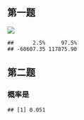 
第一题
------

![](answer_files/figure-markdown_github/cars-1.png)

    ##      2.5%     97.5% 
    ## -60607.35 117875.90

第二题
------

### 概率是

    ## [1] 0.051
